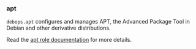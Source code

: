 ### apt

`debops.apt` configures and manages APT, the Advanced Package Tool in
Debian and other derivative distributions.

Read the [apt role documentation](https://docs.debops.org/en/master/ansible/roles/apt/) for more details.
